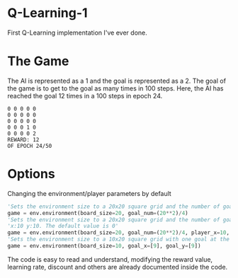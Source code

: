 # Q-Learning-1
First Q-Learning implementation I've ever done.

# The Game
The AI is represented as a 1 and the goal is represented as a 2.
The goal of the game is to get to the goal as many times in 100 steps.
Here, the AI has reached the goal 12 times in a 100 steps in epoch 24.
```
0 0 0 0 0
0 0 0 0 0
0 0 0 0 0
0 0 0 1 0
0 0 0 0 2
REWARD: 12
OF EPOCH 24/50
```

# Options
Changing the environment/player parameters by default
```python
'Sets the environment size to a 20x20 square grid and the number of goals to 100'
game = env.environment(board_size=20, goal_num=(20**2)/4)
'Sets the environment size to a 20x20 square grid and the number of goals to 100 and also sets the player at the coordinates'
'x:10 y:10. The default value is 0'
game = env.environment(board_size=20, goal_num=(20**2)/4, player_x=10, player_y=10)
'Sets the environment size to a 10x20 square grid with one goal at the coordinates x:9 y:9'
game = env.environment(board_size=10, goal_x=[9], goal_y=[9])
```
The code is easy to read and understand, modifying the reward value, learning rate, discount and others are already documented inside the code.
